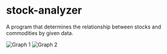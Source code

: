 stock-analyzer
==============

A program that determines the relationship between stocks and commodities by given data.

![Graph 1](https://raw.github.com/interruptz/stock-analyzer/master/res/graph1.png)
![Graph 2](https://raw.github.com/interruptz/stock-analyzer/master/res/graph2.png)
